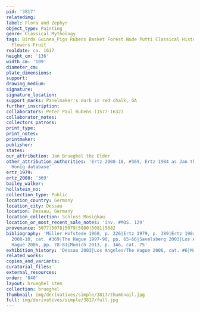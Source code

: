 ```yaml
---
pid: '3817'
relatedimg: 
label: Flora and Zephyr
object_type: Painting
genre: Classical Mythology
tags: Birds Guinea_Pigs Rubens Basket Forest Nude Putti Classical History Mythological
  Flowers Fruit
realdate: ca. 1617
height_cm: '136'
width_cm: '109'
diameter_cm: 
plate_dimensions: 
support: 
drawing_medium: 
signature: 
signature_location: 
support_marks: Panelmaker's mark in red chalk, GA
further_inscription: 
collaborators: Peter Paul Rubens (1577-1632)
collaborator_notes: 
collectors_patrons: 
print_type: 
print_notes: 
printmaker: 
publisher: 
states: 
our_attribution: Jan Brueghel the Elder
other_attribution_authorities: 'Ertz 2008-10, #369, Ertz 1984 as Jan the Younger,
  Honig database'
ertz_1979: 
ertz_2008: '369'
bailey_walker: 
hollstein_no: 
collection_type: Public
location_country: Germany
location_city: Dessau
location: Dessau, Germany
location_collection: Schloss Mosigkau
location_or_most_recent_sale_notes: 'inv. #MOS. 129'
provenance: 5077|5078|5079|5080|5081|5082
bibliography: 'Müller Hofstede 1968, p. 226|Ertz 1979, p. 389|Ertz 1984, #187|Ertz
  2008-10, cat. #369|The Hague 1997-98, pp. 65-66|Savelsberg 2003|Los Angeles/The
  Hague 2006, pp. 78-81|Munich 2013, p. 346, cat. 75'
exhibition_history: 'Dessau 2003|Los Angeles/The Hague 2006, cat. #6|Munich 2013'
related_works: 
copies_and_variants: 
curatorial_files: 
external_resources: 
order: '840'
layout: brueghel_item
collection: brueghel
thumbnail: img/derivatives/simple/3817/thumbnail.jpg
full: img/derivatives/simple/3817/full.jpg
---
```

